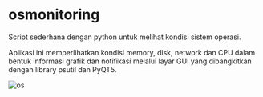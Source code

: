 # osmonitoring
Script sederhana dengan python untuk melihat kondisi sistem operasi.

Aplikasi ini memperlihatkan kondisi memory, disk, network dan CPU dalam bentuk informasi grafik dan notifikasi melalui layar GUI yang dibangkitkan dengan library psutil dan PyQT5.


![os](https://user-images.githubusercontent.com/39004376/85853192-4c5be380-b7dc-11ea-8d03-bf27447b20b4.png)


